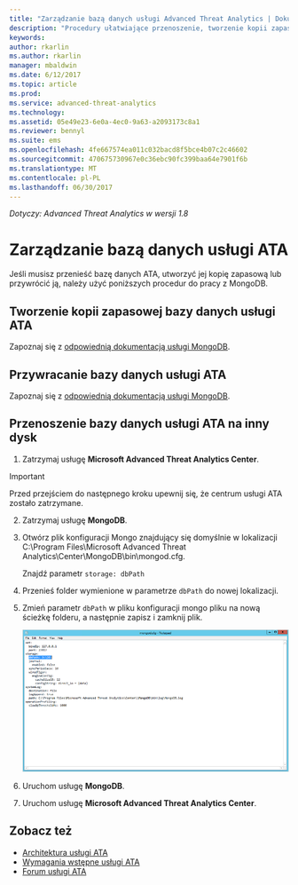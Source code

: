 ```yaml
---
title: "Zarządzanie bazą danych usługi Advanced Threat Analytics | Dokumentacja firmy Microsoft"
description: "Procedury ułatwiające przenoszenie, tworzenie kopii zapasowej lub przywracanie bazy danych usługi ATA."
keywords: 
author: rkarlin
ms.author: rkarlin
manager: mbaldwin
ms.date: 6/12/2017
ms.topic: article
ms.prod: 
ms.service: advanced-threat-analytics
ms.technology: 
ms.assetid: 05e49e23-6e0a-4ec0-9a63-a2093173c8a1
ms.reviewer: bennyl
ms.suite: ems
ms.openlocfilehash: 4fe667574ea011c032bacd8f5bce4b07c2c46602
ms.sourcegitcommit: 470675730967e0c36ebc90fc399baa64e7901f6b
ms.translationtype: MT
ms.contentlocale: pl-PL
ms.lasthandoff: 06/30/2017
---
```

*Dotyczy: Advanced Threat Analytics w wersji 1.8*



# <a name="ata-database-management"></a>Zarządzanie bazą danych usługi ATA
Jeśli musisz przenieść bazę danych ATA, utworzyć jej kopię zapasową lub przywrócić ją, należy użyć poniższych procedur do pracy z MongoDB.

## <a name="backing-up-the-ata-database"></a>Tworzenie kopii zapasowej bazy danych usługi ATA
Zapoznaj się z [odpowiednią dokumentacją usługi MongoDB](http://docs.mongodb.org/manual/administration/backup/).

## <a name="restoring-the-ata-database"></a>Przywracanie bazy danych usługi ATA
Zapoznaj się z [odpowiednią dokumentacją usługi MongoDB](http://docs.mongodb.org/manual/administration/backup/).

## <a name="moving-the-ata-database-to-another-drive"></a>Przenoszenie bazy danych usługi ATA na inny dysk

1.  Zatrzymaj usługę **Microsoft Advanced Threat Analytics Center**.
> [!Important] 
> Przed przejściem do następnego kroku upewnij się, że centrum usługi ATA zostało zatrzymane.

2.  Zatrzymaj usługę **MongoDB**.

3.  Otwórz plik konfiguracji Mongo znajdujący się domyślnie w lokalizacji C:\Program Files\Microsoft Advanced Threat Analytics\Center\MongoDB\bin\mongod.cfg.

    Znajdź parametr `storage: dbPath`

4.  Przenieś folder wymienione w parametrze `dbPath` do nowej lokalizacji.

5.  Zmień parametr `dbPath` w pliku konfiguracji mongo pliku na nową ścieżkę folderu, a następnie zapisz i zamknij plik.

    ![Modyfikowanie obrazu konfiguracji usługi MongoDB](media/ATA-mongoDB-moveDB.png)

6.  Uruchom usługę **MongoDB**.

7. Uruchom usługę **Microsoft Advanced Threat Analytics Center**.

## <a name="see-also"></a>Zobacz też
- [Architektura usługi ATA](ata-architecture.md)
- [Wymagania wstępne usługi ATA](ata-prerequisites.md)
- [Forum usługi ATA](https://social.technet.microsoft.com/Forums/security/home?forum=mata)

